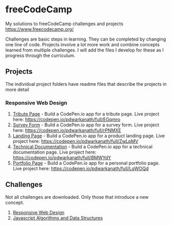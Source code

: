 # freeCodeCamp

My solutions to freeCodeCamp challenges and projects https://www.freecodecamp.org/

Challenges are basic steps in learning. They can be completed by changing one line of code. Projects involve a lot more work and combine concepts learned from multiple challenges. I will add the files I develop for these as I progress through the curriculum.


## Projects

The individual project folders have readme files that describe the projects in more detail

### Responsive Web Design

1. [Tribute Page](projects/tribute-page) - Build a CodePen.io app for a tribute page. Live project here: https://codepen.io/pdwarkanath/full/EGqmro
2. [Survey Form](projects/survey-form) - Build a CodePen.io app for a survey form. Live project here: https://codepen.io/pdwarkanath/full/rPNMXE
3. [Landing Page](projects/landing-page) - Build a CodePen.io app for a product landing page. Live project here: https://codepen.io/pdwarkanath/full/ZwLpMV
4. [Technical Documentation](projects/technical-documentation) - Build a CodePen.io app for a technical documentation page. Live project here: https://codepen.io/pdwarkanath/full/BMWYdY
5. [Portfolio Page](projects/portfolio-page) - Build a CodePen.io app for a personal portfolio page. Live project here: https://codepen.io/pdwarkanath/full/LqWOQd


## Challenges

Not all challenges are downloaded. Only those that introduce a new concept.

1. [Responsive Web Design](challenges/responsive-web-design)
2. [Javascript Algorithms and Data Structures](challenges/javascript-algorithms-data-structures)

